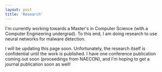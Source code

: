 ```yaml
---
layout: post
title: 'Research'
---
```


I'm currently working towards a Master's in Computer Science (with a Computer Engineering undergrad). To this end, I am doing research to use neural networks for malware detection.

I will be updating this page soon. Unfortunately, the research itself is confidential until the work is published. I have one conference publication coming out soon (proceedings from NAECON), and I'm hoping to get a journal publication soon as well!


